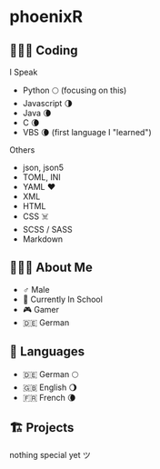 phoenixR
========

👨🏽‍💻 Coding
---------

I Speak
* Python 🌕 (focusing on this)
* Javascript 🌗
* Java 🌘
* C 🌘
* VBS 🌘 (first language I "learned")

Others
* json, json5
* TOML, INI
* YAML ♥️
* XML
* HTML
* CSS ☠️
* SCSS / SASS
* Markdown


🙋🏽‍♂️ About Me
-----------

* ♂️ Male
* 🎒 Currently In School
* 🎮 Gamer
* 🇩🇪 German


💬 Languages
------------

* 🇩🇪 German 🌕
* 🇬🇧 English 🌖
* 🇫🇷 French 🌘


## 🏗️ Projects

nothing special yet ツ
